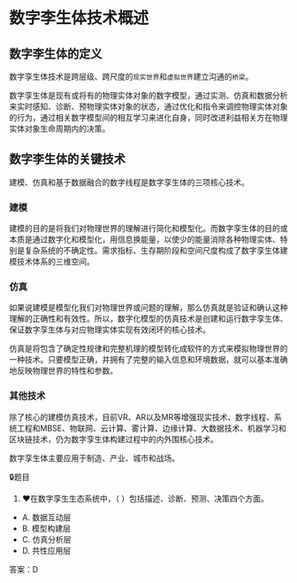 # 数字李生体技术概述

## 数字李生体的定义

数字孪生体技术是跨层级、跨尺度的`现实世界`和`虚拟世界`建立沟通的`桥梁`。

数字孪生体是现有或将有的物理实体对象的数字模型，通过实测、仿真和数据分析来实时感知、诊断、预物理实体对象的状态，通过优化和指令来调控物理实体对象的行为，通过相关数字模型间的相互学习来进化自身，同时改进利益相关方在物理实体对象生命周期内的决策。

## 数字李生体的关键技术

建模、仿真和基于数据融合的数字线程是数字孪生体的三项核心技术。

### 建模

建模的目的是将我们对物理世界的理解进行简化和模型化。而数字孪生体的目的或本质是通过数字化和模型化，用信息换能量，以使少的能量消除各种物理实体、特别是复杂系统的不确定性。需求指标、生存期阶段和空间尺度构成了数字孪生体建模技术体系的三维空间。

### 仿真

如果说建模是模型化我们对物理世界或问题的理解，那么仿真就是验证和确认这种理解的正确性和有效性。所以，数字化模型的仿真技术是创建和运行数字孪生体、保证数字孪生体与对应物理实体实现有效闭环的核心技术。

仿真是将包含了确定性规律和完整机理的模型转化成软件的方式来模拟物理世界的一种技术。只要模型正确，并拥有了完整的输入信息和环境数据，就可以基本准确地反映物理世界的特性和参数。

### 其他技术

除了核心的建模仿真技术，目前VR、AR以及MR等增强现实技术、数字线程、系统工程和MBSE、物联网、云计算、雾计算、边缘计算、大数据技术、机器学习和区块链技术，仍为数字孪生体构建过程中的内外围核心技术。

数字孪生体主要应用于制造、产业、城市和战场。



🔒题目
1. ❤️在数字孪生生态系统中，（ ）包括描述、诊断、预测、决策四个方面。

- A. 数据互动层
- B. 模型构建层
- C. 仿真分析层
- D. 共性应用层

答案：D 